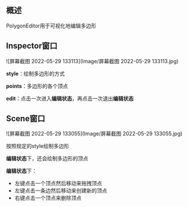 ## 概述

PolygonEditor用于可视化地编辑多边形

## Inspector窗口

![屏幕截图 2022-05-29 133113](Image/屏幕截图 2022-05-29 133113.jpg)

**style**：绘制多边形的方式

**points**：多边形的各个顶点

**edit**：点击一次进入**编辑状态**，再点击一次退出**编辑状态**

## Scene窗口

![屏幕截图 2022-05-29 133055](Image/屏幕截图 2022-05-29 133055.jpg)

按照规定的style绘制多边形

**编辑状态**下，还会绘制多边形的顶点

**编辑状态**下：

- 左键点击一个顶点然后移动来拖拽顶点
- 左键点击一条边然后移动来创建新的顶点
- 右键点击一个顶点来删除顶点